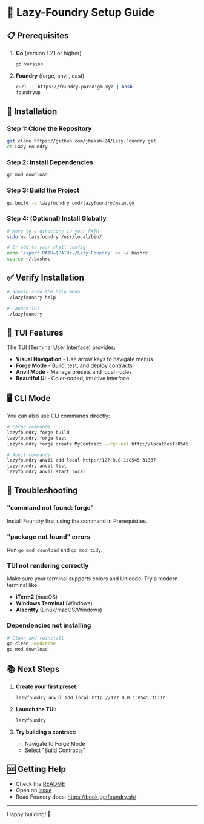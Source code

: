 # 🚀 Lazy-Foundry Setup Guide

## 📋 Prerequisites

1. **Go** (version 1.21 or higher)
   ```bash
   go version
   ```

2. **Foundry** (forge, anvil, cast)
   ```bash
   curl -L https://foundry.paradigm.xyz | bash
   foundryup
   ```

## 🔧 Installation

### Step 1: Clone the Repository
```bash
git clone https://github.com/jhaksh-24/Lazy-Foundry.git
cd Lazy-Foundry
```

### Step 2: Install Dependencies
```bash
go mod download
```

### Step 3: Build the Project
```bash
go build -o lazyfoundry cmd/lazyfoundry/main.go
```

### Step 4: (Optional) Install Globally
```bash
# Move to a directory in your PATH
sudo mv lazyfoundry /usr/local/bin/

# Or add to your shell config
echo 'export PATH=$PATH:~/Lazy-Foundry' >> ~/.bashrc
source ~/.bashrc
```

## ✅ Verify Installation

```bash
# Should show the help menu
./lazyfoundry help

# Launch TUI
./lazyfoundry
```

## 🎨 TUI Features

The TUI (Terminal User Interface) provides:
- **Visual Navigation** - Use arrow keys to navigate menus
- **Forge Mode** - Build, test, and deploy contracts
- **Anvil Mode** - Manage presets and local nodes
- **Beautiful UI** - Color-coded, intuitive interface

## 🖥️ CLI Mode

You can also use CLI commands directly:

```bash
# Forge commands
lazyfoundry forge build
lazyfoundry forge test
lazyfoundry forge create MyContract --rpc-url http://localhost:8545

# Anvil commands
lazyfoundry anvil add local http://127.0.0.1:8545 31337
lazyfoundry anvil list
lazyfoundry anvil start local
```

## 🐛 Troubleshooting

### "command not found: forge"
Install Foundry first using the command in Prerequisites.

### "package not found" errors
Run `go mod download` and `go mod tidy`.

### TUI not rendering correctly
Make sure your terminal supports colors and Unicode.
Try a modern terminal like:
- **iTerm2** (macOS)
- **Windows Terminal** (Windows)
- **Alacritty** (Linux/macOS/Windows)

### Dependencies not installing
```bash
# Clean and reinstall
go clean -modcache
go mod download
```

## 📚 Next Steps

1. **Create your first preset:**
   ```bash
   lazyfoundry anvil add local http://127.0.0.1:8545 31337
   ```

2. **Launch the TUI:**
   ```bash
   lazyfoundry
   ```

3. **Try building a contract:**
   - Navigate to Forge Mode
   - Select "Build Contracts"

## 🆘 Getting Help

- Check the [README](README.md)
- Open an [issue](https://github.com/jhaksh-24/Lazy-Foundry/issues)
- Read Foundry docs: https://book.getfoundry.sh/

---

Happy building! 🧰
